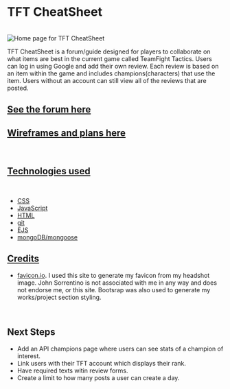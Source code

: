 <h1>TFT CheatSheet</h1>
<br>

<img src='https://scontent.xx.fbcdn.net/v/t1.15752-9/290698468_3288572458083064_6226070228863093586_n.png?stp=dst-png_p403x403&_nc_cat=110&ccb=1-7&_nc_sid=aee45a&_nc_ohc=jVeYKJdvT3kAX98E1ze&_nc_ad=z-m&_nc_cid=0&_nc_ht=scontent.xx&oh=03_AVIj2evkUNKLK3N04ZXkF2HymGL9lWI2FcH4ilYUx0lBrQ&oe=62E30D02' alt='Home page for TFT CheatSheet'>

<p>TFT CheatSheet is a forum/guide designed for players to collaborate on what items are best in the current game called TeamFight Tactics. Users can log in using Google and add their own review. Each review is based on an item within the game and includes champions(characters) that use the item. Users without an account can still view all of the reviews that are posted.</p>

<h2><a href='https://tftcheatsheet.herokuapp.com/'>See the forum here</a></h2>

<h2><a href='https://trello.com/b/XPpV342i/unit-2-project'>Wireframes and plans here</h2>
<br>

<h2>Technologies used</h2>
<br>

<ul>
  <li>CSS</li>
  <li>JavaScript</li>
  <li>HTML</li>
  <li>git</li>
  <li>EJS</li>
  <li>mongoDB/mongoose</li>
</ul>

<h2>Credits</h2>

<ul>
  <li><a href="https://favicon.io/favicon-converter/">favicon.io</a>. I used this site to generate my favicon from my headshot image. John Sorrentino is not associated with me in any way and does not endorse me, or this site. Bootsrap was also used to generate my works/project section styling.</li>
</ul>
<br>


<h2>Next Steps</h2>

<ul>
  <li>Add an API champions page where users can see stats of a champion of interest.</li>
  <li>Link users with their TFT account which displays their rank.</li>
  <li>Have required texts witin review forms.</li>
  <li>Create a limit to how many posts a user can create a day.</li>
</ul>
<br>